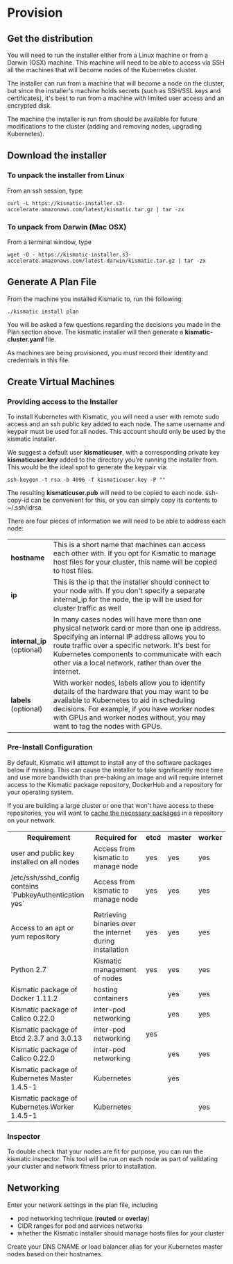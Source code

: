 # Provision

## <a name="get"></a>Get the distribution

You will need to run the installer either from a Linux machine or from a Darwin (OSX) machine. This machine will need to be able to access via SSH all the machines that will become nodes of the Kubernetes cluster.

The installer can run from a machine that will become a node on the cluster, but since the installer's machine holds secrets (such as SSH/SSL keys and certificates), it's best to run from a machine with limited user access and an encrypted disk.

The machine the installer is run from should be available for future modifications to the cluster (adding and removing nodes, upgrading Kubernetes).

## Download the installer

### To unpack the installer from Linux

From an ssh session, type:

`curl -L https://kismatic-installer.s3-accelerate.amazonaws.com/latest/kismatic.tar.gz | tar -zx`

### To unpack from Darwin (Mac OSX)

From a terminal window, type

`wget -O - https://kismatic-installer.s3-accelerate.amazonaws.com/latest-darwin/kismatic.tar.gz | tar -zx`

## Generate A Plan File

From the machine you installed Kismatic to, run the following:

`./kismatic install plan`

You will be asked a few questions regarding the decisions you made in the Plan section above. The kismatic installer will then generate a **kismatic-cluster.yaml** file.

As machines are being provisioned, you must record their identity and credentials in this file.

## Create Virtual Machines

### <a name="access"></a>Providing access to the Installer

To install Kubernetes with Kismatic, you will need a user with remote sudo access and an ssh public key added to each node. The same username and keypair must be used for all nodes. This account should only be used by the kismatic installer.

We suggest a default user **kismaticuser**, with a corresponding private key **kismaticuser.key** added to the directory you're running the installer from. This would be the ideal spot to generate the keypair via:

`ssh-keygen -t rsa -b 4096 -f kismaticuser.key -P ""`

The resulting **kismaticuser.pub** will need to be copied to each node. ssh-copy-id can be convenient for this, or you can simply copy its contents to ~/.ssh/idrsa

There are four pieces of information we will need to be able to address each node:

<table>
  <tr>
    <td><b>hostname</b></td>
    <td>This is a short name that machines can access each other with. If you opt for Kismatic to manage host files for your cluster, this name will be copied to host files.</td>
  </tr>
  <tr>
    <td><b>ip</b></td>
    <td>This is the ip that the installer should connect to your node with. If you don't specify a separate internal_ip for the node, the ip will be used for cluster traffic as well</td>
  </tr>
  <tr>
    <td><b>internal_ip</b><br/> (optional)</td>
    <td>In many cases nodes will have more than one physical network card or more than one ip address. Specifying an internal IP address allows you to route traffic over a specific network. It's best for Kubernetes components to communicate with each other via a local network, rather than over the internet.</td>
  </tr>
  <tr>
    <td><b>labels</b> <br/> (optional)</td>
    <td>With worker nodes, labels allow you to identify details of the hardware that you may want to be available to Kubernetes to aid in scheduling decisions. For example, if you have worker nodes with GPUs and worker nodes without, you may want to tag the nodes with GPUs.</td>
  </tr>
</table>


### Pre-Install Configuration

By default, Kismatic will attempt to install any of the software packages below if missing. This can cause the installer to take significantly more time and use more bandwidth than pre-baking an image and will require internet access to the Kismatic package repository, DockerHub and a repository for your operating system.

If you are building a large cluster or one that won't have access to these repositories, you will want to [cache the necessary packages](PACKAGES.md) in a repository on your network.

<table>
  <tr>
    <th>Requirement</th>
    <th>Required for</th>
    <th>etcd</th>
    <th>master</th>
    <th>worker</th>
  </tr>
  <tr>
    <td>user and public key installed on all nodes</td>
    <td>Access from kismatic to manage node</td>
    <td>yes</td>
    <td>yes</td>
    <td>yes</td>
  </tr>
  <tr>
    <td>/etc/ssh/sshd_config contains `PubkeyAuthentication yes`</td>
    <td>Access from kismatic to manage node</td>
    <td>yes</td>
    <td>yes</td>
    <td>yes</td>
  </tr>
  <tr>
    <td>Access to an apt or yum repository</td>
    <td>Retrieving binaries over the internet during installation</td>
    <td>yes</td>
    <td>yes</td>
    <td>yes</td>
  </tr>
  <tr>
    <td>Python 2.7</td>
    <td>Kismatic management of nodes</td>
    <td>yes</td>
    <td>yes</td>
    <td>yes</td>
  </tr>
  <tr>
    <td>Kismatic package of Docker 1.11.2</td>
    <td>hosting containers</td>
    <td></td>
    <td>yes</td>
    <td>yes</td>
  </tr>
  <tr>
    <td>Kismatic package of Calico 0.22.0</td>
    <td>inter-pod networking</td>
    <td></td>
    <td>yes</td>
    <td>yes</td>
  </tr>
  <tr>
    <td>Kismatic package of Etcd 2.3.7 and 3.0.13</td>
    <td>inter-pod networking</td>
    <td>yes</td>
    <td></td>
    <td></td>
  </tr>
  <tr>
    <td>Kismatic package of Calico 0.22.0</td>
    <td>inter-pod networking</td>
    <td></td>
    <td>yes</td>
    <td>yes</td>
  </tr>
  <tr>
    <td>Kismatic package of Kubernetes Master 1.4.5-1</td>
    <td>Kubernetes</td>
    <td></td>
    <td>yes </td>
    <td></td>
  </tr>
  <tr>
    <td>Kismatic package of Kubernetes Worker 1.4.5-1</td>
    <td>Kubernetes</td>
    <td></td>
    <td></td>
    <td>yes</td>
  </tr>
</table>

### Inspector

To double check that your nodes are fit for purpose, you can run the kismatic inspector. This tool will be run on each node as part of validating your cluster and network fitness prior to installation.

## Networking

Enter your network settings in the plan file, including

* pod networking technique (**routed** or **overlay**)
* CIDR ranges for pod and services networks
* whether the Kismatic installer should manage hosts files for your cluster

Create your DNS CNAME or load balancer alias for your Kubernetes master nodes based on their hostnames.
